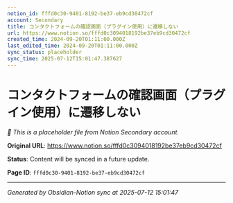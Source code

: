 ```yaml
---
notion_id: fffd0c30-9401-8192-be37-eb9cd30472cf
account: Secondary
title: コンタクトフォームの確認画面（プラグイン使用）に遷移しない
url: https://www.notion.so/fffd0c3094018192be37eb9cd30472cf
created_time: 2024-09-20T01:11:00.000Z
last_edited_time: 2024-09-20T01:11:00.000Z
sync_status: placeholder
sync_time: 2025-07-12T15:01:47.387627
---
```


# コンタクトフォームの確認画面（プラグイン使用）に遷移しない

*🔄 This is a placeholder file from Notion Secondary account.*

**Original URL**: https://www.notion.so/fffd0c3094018192be37eb9cd30472cf

**Status**: Content will be synced in a future update.

**Page ID**: `fffd0c30-9401-8192-be37-eb9cd30472cf`

---

*Generated by Obsidian-Notion sync at 2025-07-12 15:01:47*
